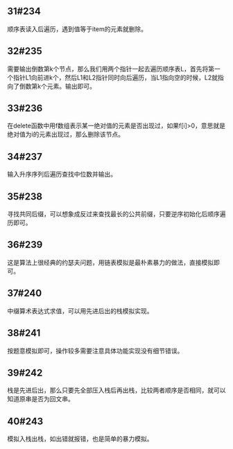 ## 31#234

顺序表读入后遍历，遇到值等于item的元素就删除。



## 32#235

需要输出倒数第k个节点，那么我们用两个指针一起去遍历顺序表L，首先将第一个指针L1向前进k个，然后L1和L2指针同时向后遍历，当L1指向空的时候，L2就指向了倒数第k个元素。输出即可。



## 33#236

在delete函数中用f数组表示某一绝对值的元素是否出现过，如果f[i]>0，意思就是绝对值为i的元素出现过，那么删除该节点。



## 34#237

输入升序序列后遍历查找中位数并输出。



## 35#238

寻找共同后缀，可以想象成反过来查找最长的公共前缀，只要逆序初始化后顺序遍历即可。



## 36#239

这是算法上很经典的约瑟夫问题，用链表模拟是最朴素暴力的做法，直接模拟即可。



## 37#240

中缀算术表达式求值，可以用先进后出的栈模拟实现。



## 38#241

按题意模拟即可，操作较多需要注意具体功能实现没有细节错误。



## 39#242

栈是先进后出，那么只要先全部压入栈后再出栈，比较两者顺序是否相同，就可以知道原串是否为回文串。



## 40#243

模拟入栈出栈，如出错就报错，也是简单的暴力模拟。